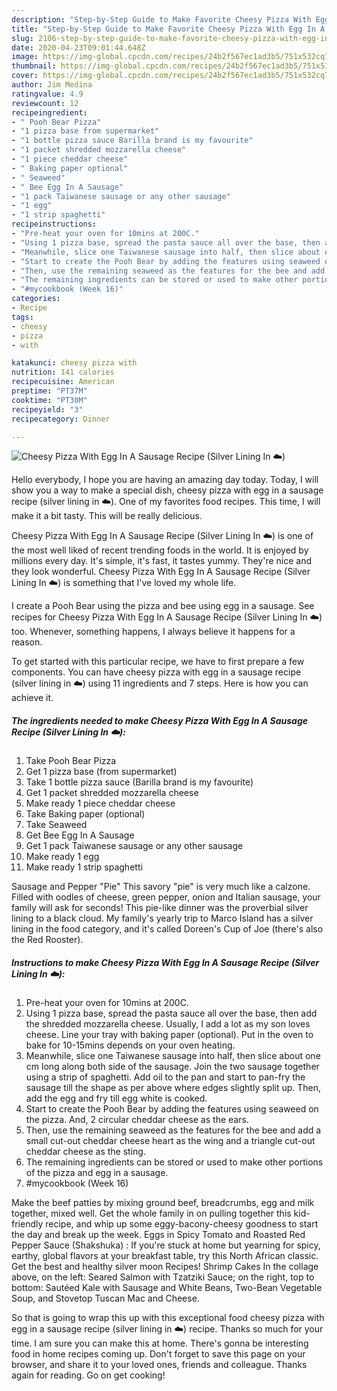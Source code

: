 ```yaml
---
description: "Step-by-Step Guide to Make Favorite Cheesy Pizza With Egg In A Sausage Recipe (Silver Lining In ☁️)"
title: "Step-by-Step Guide to Make Favorite Cheesy Pizza With Egg In A Sausage Recipe (Silver Lining In ☁️)"
slug: 2106-step-by-step-guide-to-make-favorite-cheesy-pizza-with-egg-in-a-sausage-recipe-silver-lining-in
date: 2020-04-23T09:01:44.648Z
image: https://img-global.cpcdn.com/recipes/24b2f567ec1ad3b5/751x532cq70/cheesy-pizza-with-egg-in-a-sausage-recipe-silver-lining-in-☁️-recipe-main-photo.jpg
thumbnail: https://img-global.cpcdn.com/recipes/24b2f567ec1ad3b5/751x532cq70/cheesy-pizza-with-egg-in-a-sausage-recipe-silver-lining-in-☁️-recipe-main-photo.jpg
cover: https://img-global.cpcdn.com/recipes/24b2f567ec1ad3b5/751x532cq70/cheesy-pizza-with-egg-in-a-sausage-recipe-silver-lining-in-☁️-recipe-main-photo.jpg
author: Jim Medina
ratingvalue: 4.9
reviewcount: 12
recipeingredient:
- " Pooh Bear Pizza"
- "1 pizza base from supermarket"
- "1 bottle pizza sauce Barilla brand is my favourite"
- "1 packet shredded mozzarella cheese"
- "1 piece cheddar cheese"
- " Baking paper optional"
- " Seaweed"
- " Bee Egg In A Sausage"
- "1 pack Taiwanese sausage or any other sausage"
- "1 egg"
- "1 strip spaghetti"
recipeinstructions:
- "Pre-heat your oven for 10mins at 200C."
- "Using 1 pizza base, spread the pasta sauce all over the base, then add the shredded mozzarella cheese. Usually, I add a lot as my son loves cheese. Line your tray with baking paper (optional). Put in the oven to bake for 10-15mins depends on your oven heating."
- "Meanwhile, slice one Taiwanese sausage into half, then slice about one cm long along both side of the sausage. Join the two sausage together using a strip of spaghetti. Add oil to the pan and start to pan-fry the sausage till the shape as per above where edges slightly split up. Then, add the egg and fry till egg white is cooked."
- "Start to create the Pooh Bear by adding the features using seaweed on the pizza. And, 2 circular cheddar cheese as the ears."
- "Then, use the remaining seaweed as the features for the bee and add a small cut-out cheddar cheese heart as the wing and a triangle cut-out cheddar cheese as the sting."
- "The remaining ingredients can be stored or used to make other portions of the pizza and egg in a sausage."
- "#mycookbook (Week 16)"
categories:
- Recipe
tags:
- cheesy
- pizza
- with

katakunci: cheesy pizza with 
nutrition: 141 calories
recipecuisine: American
preptime: "PT37M"
cooktime: "PT30M"
recipeyield: "3"
recipecategory: Dinner

---
```



![Cheesy Pizza With Egg In A Sausage Recipe (Silver Lining In ☁️)](https://img-global.cpcdn.com/recipes/24b2f567ec1ad3b5/751x532cq70/cheesy-pizza-with-egg-in-a-sausage-recipe-silver-lining-in-☁️-recipe-main-photo.jpg)

Hello everybody, I hope you are having an amazing day today. Today, I will show you a way to make a special dish, cheesy pizza with egg in a sausage recipe (silver lining in ☁️). One of my favorites food recipes. This time, I will make it a bit tasty. This will be really delicious.

Cheesy Pizza With Egg In A Sausage Recipe (Silver Lining In ☁️) is one of the most well liked of recent trending foods in the world. It is enjoyed by millions every day. It's simple, it's fast, it tastes yummy. They're nice and they look wonderful. Cheesy Pizza With Egg In A Sausage Recipe (Silver Lining In ☁️) is something that I've loved my whole life.

I create a Pooh Bear using the pizza and bee using egg in a sausage. See recipes for Cheesy Pizza With Egg In A Sausage Recipe (Silver Lining In ☁️) too. Whenever, something happens, I always believe it happens for a reason.


To get started with this particular recipe, we have to first prepare a few components. You can have cheesy pizza with egg in a sausage recipe (silver lining in ☁️) using 11 ingredients and 7 steps. Here is how you can achieve it.

<!--inarticleads1-->

##### The ingredients needed to make Cheesy Pizza With Egg In A Sausage Recipe (Silver Lining In ☁️):

1. Take  Pooh Bear Pizza
1. Get 1 pizza base (from supermarket)
1. Take 1 bottle pizza sauce (Barilla brand is my favourite)
1. Get 1 packet shredded mozzarella cheese
1. Make ready 1 piece cheddar cheese
1. Take  Baking paper (optional)
1. Take  Seaweed
1. Get  Bee Egg In A Sausage
1. Get 1 pack Taiwanese sausage or any other sausage
1. Make ready 1 egg
1. Make ready 1 strip spaghetti


Sausage and Pepper &#34;Pie&#34; This savory &#34;pie&#34; is very much like a calzone. Filled with oodles of cheese, green pepper, onion and Italian sausage, your family will ask for seconds! This pie-like dinner was the proverbial silver lining to a black cloud. My family&#39;s yearly trip to Marco Island has a silver lining in the food category, and it&#39;s called Doreen&#39;s Cup of Joe (there&#39;s also the Red Rooster). 

<!--inarticleads2-->

##### Instructions to make Cheesy Pizza With Egg In A Sausage Recipe (Silver Lining In ☁️):

1. Pre-heat your oven for 10mins at 200C.
1. Using 1 pizza base, spread the pasta sauce all over the base, then add the shredded mozzarella cheese. Usually, I add a lot as my son loves cheese. Line your tray with baking paper (optional). Put in the oven to bake for 10-15mins depends on your oven heating.
1. Meanwhile, slice one Taiwanese sausage into half, then slice about one cm long along both side of the sausage. Join the two sausage together using a strip of spaghetti. Add oil to the pan and start to pan-fry the sausage till the shape as per above where edges slightly split up. Then, add the egg and fry till egg white is cooked.
1. Start to create the Pooh Bear by adding the features using seaweed on the pizza. And, 2 circular cheddar cheese as the ears.
1. Then, use the remaining seaweed as the features for the bee and add a small cut-out cheddar cheese heart as the wing and a triangle cut-out cheddar cheese as the sting.
1. The remaining ingredients can be stored or used to make other portions of the pizza and egg in a sausage.
1. #mycookbook (Week 16)


Make the beef patties by mixing ground beef, breadcrumbs, egg and milk together, mixed well. Get the whole family in on pulling together this kid-friendly recipe, and whip up some eggy-bacony-cheesy goodness to start the day and break up the week. Eggs in Spicy Tomato and Roasted Red Pepper Sauce (Shakshuka) : If you&#39;re stuck at home but yearning for spicy, earthy, global flavors at your breakfast table, try this North African classic. Get the best and healthy silver moon Recipes! Shrimp Cakes In the collage above, on the left: Seared Salmon with Tzatziki Sauce; on the right, top to bottom: Sautéed Kale with Sausage and White Beans, Two-Bean Vegetable Soup, and Stovetop Tuscan Mac and Cheese. 

So that is going to wrap this up with this exceptional food cheesy pizza with egg in a sausage recipe (silver lining in ☁️) recipe. Thanks so much for your time. I am sure you can make this at home. There's gonna be interesting food in home recipes coming up. Don't forget to save this page on your browser, and share it to your loved ones, friends and colleague. Thanks again for reading. Go on get cooking!

